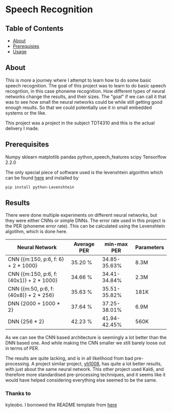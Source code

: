 # Speech Recognition

## Table of Contents
+ [About](#about)
+ [Prerequisies](#prerequisites)
+ [Usage](#usage)

## About <a name = "about"></a>
This is more a journey where I attempt to learn how to do some basic speech recognition. The goal of this project was to learn to do basic speech recogntion, in this case phoneme recognition. How different types of neural networks change the results, and their sizes. The "goal" if we can call it that was to see how small the neural networks could be while still getting good enough results. So that we could potentially use it in small embedded systems or the like.

This project was a project in the subject TDT4310 and this is the actual delivery I made.

## Prerequisites <a name = "prerequisites"></a>
Numpy
sklearn
matplotlib
pandas
python_speech_features
scipy
Tensorlfow 2.2.0

The only special piece of software used is the levenshtein algorithm which can be found [here](https://github.com/ztane/python-Levenshtein/) and installed by 
```
pip install python-Levenshtein
```

## Results <a name = "usage"></a>
There were done multiple experiments on different neural networks, but they were either CNNs or simple DNNs.
The error rate used in this project is the PER (phoneme error rate). This can be calculated using the Levenshtein algotihm, which is done here.


| Neural Network                           | Average PER | min-max PER   | Parameters |
|------------------------------------------|-------------|---------------|------------|
| CNN {{m:150, p:6, f: 6} + 2 * 1000}      | 35.20 %     | 34.85-35.63%  | 8.3M       |
| CNN {{m:150, p:6, f: (40x1)} + 2 * 1000} | 34.66 %      | 34.41-34.84%  | 2.3M       |
| CNN {{m:50, p:6, f: (40x8)} + 2 * 256}   | 35.63 %      | 35.51-35.82%  | 181K       |
| DNN {2000 + 1000 * 2}               | 37.64 %     | 37.25-38.01%  | 6.9M       |
| DNN {256 * 2}                       | 42.23 %     | 41.94-42.45%  | 560K       |

As we can see the CNN based architecture is seemingly a lot better than the DNN based one. And while making the CNN smaller we still barely loose out in terms of PER.





The results are quite lacking, and is in all likelihood from bad pre-processing. A project similar project, [yh1008](https://yh1008.github.io/DNN-HMM/slides#/19), has quite a lot better results, with just about the same neural network. This other project used Kaldi, and therefore more standardised pre-processing techniques, and it seems like it would have helped considering everything else seemed to be the same.


### Thanks to
kyleobo. I borrowed the README template from [here](https://github.com/kylelobo/The-Documentation-Compendium/blob/master/en/README_TEMPLATES/Minimal.md)